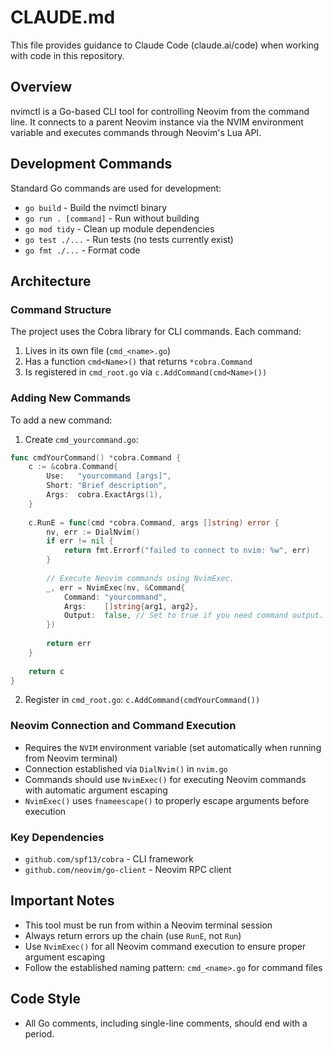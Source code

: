 # CLAUDE.md

This file provides guidance to Claude Code (claude.ai/code) when working with code in this repository.

## Overview

nvimctl is a Go-based CLI tool for controlling Neovim from the command line. It connects to a parent Neovim instance via the NVIM environment variable and executes commands through Neovim's Lua API.

## Development Commands

Standard Go commands are used for development:
- `go build` - Build the nvimctl binary
- `go run . [command]` - Run without building
- `go mod tidy` - Clean up module dependencies
- `go test ./...` - Run tests (no tests currently exist)
- `go fmt ./...` - Format code

## Architecture

### Command Structure
The project uses the Cobra library for CLI commands. Each command:
1. Lives in its own file (`cmd_<name>.go`)
2. Has a function `cmd<Name>()` that returns `*cobra.Command`
3. Is registered in `cmd_root.go` via `c.AddCommand(cmd<Name>())`

### Adding New Commands
To add a new command:
1. Create `cmd_yourcommand.go`:
```go
func cmdYourCommand() *cobra.Command {
    c := &cobra.Command{
        Use:   "yourcommand [args]",
        Short: "Brief description",
        Args:  cobra.ExactArgs(1),
    }
    
    c.RunE = func(cmd *cobra.Command, args []string) error {
        nv, err := DialNvim()
        if err != nil {
            return fmt.Errorf("failed to connect to nvim: %w", err)
        }
        
        // Execute Neovim commands using NvimExec.
        _, err = NvimExec(nv, &Command{
            Command: "yourcommand",
            Args:    []string{arg1, arg2},
            Output:  false, // Set to true if you need command output.
        })
        
        return err
    }
    
    return c
}
```
2. Register in `cmd_root.go`: `c.AddCommand(cmdYourCommand())`

### Neovim Connection and Command Execution
- Requires the `NVIM` environment variable (set automatically when running from Neovim terminal)
- Connection established via `DialNvim()` in `nvim.go`
- Commands should use `NvimExec()` for executing Neovim commands with automatic argument escaping
- `NvimExec()` uses `fnameescape()` to properly escape arguments before execution

### Key Dependencies
- `github.com/spf13/cobra` - CLI framework
- `github.com/neovim/go-client` - Neovim RPC client

## Important Notes
- This tool must be run from within a Neovim terminal session
- Always return errors up the chain (use `RunE`, not `Run`)
- Use `NvimExec()` for all Neovim command execution to ensure proper argument escaping
- Follow the established naming pattern: `cmd_<name>.go` for command files

## Code Style
- All Go comments, including single-line comments, should end with a period.